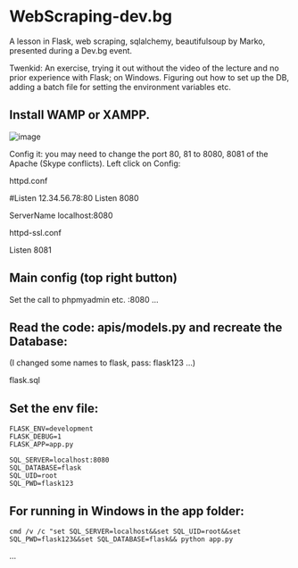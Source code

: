 # WebScraping-dev.bg

A lesson in Flask, web scraping, sqlalchemy, beautifulsoup by Marko, presented during a Dev.bg event.

Twenkid: An exercise, trying it out without the video of the lecture and no prior experience with Flask; on Windows. Figuring out how to set up the DB, adding a batch file for setting the environment variables etc.

## Install WAMP or XAMPP.

![image](https://user-images.githubusercontent.com/23367640/143671396-c543d3f8-e10d-4f7d-b552-945136d661c3.png)

Config it: you may need to change the port 80, 81 to 8080, 8081 of the Apache (Skype conflicts). Left click on Config:

httpd.conf

#Listen 12.34.56.78:80
Listen 8080

ServerName localhost:8080

httpd-ssl.conf

Listen 8081

## Main config (top right button)

Set the call to phpmyadmin etc. :8080 ...

## Read the code: apis/models.py and recreate the Database:

(I changed some names to flask, pass: flask123 ...)

flask.sql

## Set the env file:

```
FLASK_ENV=development
FLASK_DEBUG=1
FLASK_APP=app.py

SQL_SERVER=localhost:8080
SQL_DATABASE=flask
SQL_UID=root
SQL_PWD=flask123
```



## For running in Windows in the app folder:

```
cmd /v /c "set SQL_SERVER=localhost&&set SQL_UID=root&&set SQL_PWD=flask123&&set SQL_DATABASE=flask&& python app.py
```

...
